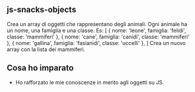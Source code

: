## js-snacks-objects

Crea un array di oggetti che rappresentano degli animali.
Ogni animale ha un nome, una famiglia e una classe.
Es:
[
  { nome: 'leone', famiglia: 'felidi', classe: 'mammiferi' },
  { nome: 'cane', famiglia: 'canidi', classe: 'mammiferi' },
  { nome: 'gallina', famiglia: 'fasianidi', classe: 'uccelli' },
]
Crea un nuovo array con la lista dei mammiferi.


## Cosa ho imparato

- Ho rafforzato le mie conoscenze in merito agli oggetti su JS.